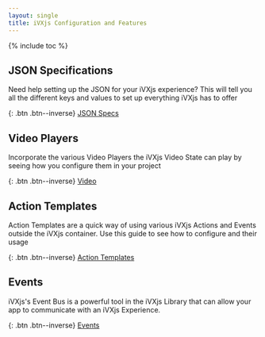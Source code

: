 ```yaml
---
layout: single
title: iVXjs Configuration and Features
---
```


{% include toc %}

## JSON Specifications

Need help setting up the JSON for your iVXjs experience? This will 
tell you all the different keys and values to set up everything
iVXjs has to offer

{: .btn .btn--inverse}
[JSON Specs](https://influencetech.github.io/ivx-js/developer/configuration.json-specs)

## Video Players

Incorporate the various Video Players the iVXjs Video State 
can play by seeing how you configure them in your project

{: .btn .btn--inverse}
[Video](https://influencetech.github.io/ivx-js/developer/configuration.video)

## Action Templates

Action Templates are a quick way of using various iVXjs
Actions and Events outside the iVXjs container. Use this 
guide to see how to configure and their usage

{: .btn .btn--inverse}
[Action Templates](https://influencetech.github.io/ivx-js/developer/usage.action-templates)

## Events

iVXjs's Event Bus is a powerful tool in the iVXjs Library that
can allow your app to communicate with an iVXjs Experience.

{: .btn .btn--inverse}
[Events](https://influencetech.github.io/ivx-js/developer/usage.events)